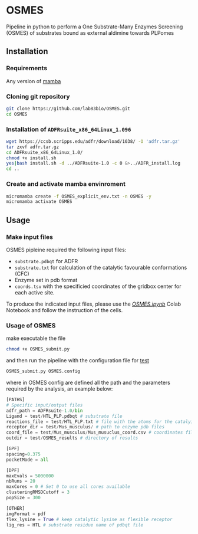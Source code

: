 # OSMES
Pipeline in python to perform a One Substrate-Many Enzymes Screening (OSMES) of substrates bound as external aldimine towards PLPomes

## Installation 
### Requirements
Any version of [mamba](https://mamba.readthedocs.io/en/latest/user_guide/micromamba.html)
### Cloning git repository
```bash
git clone https://github.com/lab83bio/OSMES.git
cd OSMES
```
### Installation of `ADFRsuite_x86_64Linux_1.096`
```bash
wget https://ccsb.scripps.edu/adfr/download/1038/ -O 'adfr.tar.gz'
tar zxvf adfr.tar.gz 
cd ADFRsuite_x86_64Linux_1.0/
chmod +x install.sh
yes|bash install.sh -d ../ADFRsuite-1.0 -c 0 &>../ADFR_install.log
cd ..
```
### Create and activate mamba envinroment
```bash
micromamba create -f OSMES_explicit_env.txt -n OSMES -y
micromamba activate OSMES
```
## Usage
### Make input files
OSMES pipleine required the following input files:
- `substrate.pdbqt` for ADFR
- `substrate.txt` for calculation of the catalytic favourable conformations (CFC)
- Enzyme set in pdb format
- `coords.tsv` with the specificied coordinates of the gridbox center for each active site.
  
To produce the indicated input files, please use the [*OSMES.ipynb*](https://colab.research.google.com/drive/1lF4ezjLnJ16w6RrC5R_5ZV0P5g9omAtd#scrollTo=AfUiKQWES7V8) Colab Notebook and follow the instruction of the cells.
### Usage of OSMES
make executable the file
```bash
chmod +x OSMES_submit.py
```
and then run the pipeline with the configuration file for [test](https://github.com/lab83bio/OSMES/tree/main/test)
```bash
OSMES_submit.py OSMES.config
```
where in OSMES config are defined all the path and the parameters required by the analysis, an example below:
```python
[PATHS]
# Specific input/output files
adfr_path = ADFRsuite-1.0/bin
Ligand = test/HTL_PLP.pdbqt # substrate file
reactions_file = test/HTL_PLP.txt # file with the atoms for the catalyitic favourable conformations and the gridbox sizes
receptor_dir = test/Mus_musculus/ # path to enzyme pdb files
coord_file = test/Mus_musculus/Mus_musuclus_coord.csv # coordinates file for every active site consdered in the enzymes set with specified center of the gridbox
outdir = test/OSMES_results # directory of results

[GPF]
spacing=0.375 
pocketMode = all

[DPF]
maxEvals = 5000000
nbRuns = 20
maxCores = 0 # Set 0 to use all cores available
clusteringRMSDCutoff = 3
popSize = 300

[OTHER]
imgFormat = pdf
flex_lysine = True # keep catalytic lysine as flexible receptor
lig_res = HTL # substrate residue name of pdbqt file
```
